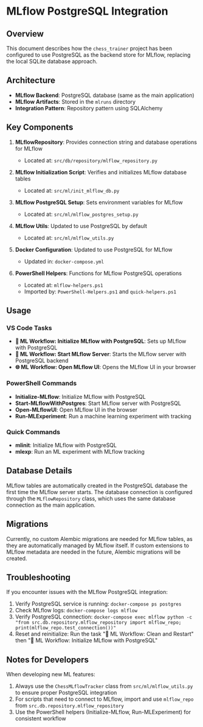# MLflow PostgreSQL Integration

## Overview

This document describes how the `chess_trainer` project has been configured to use PostgreSQL as the backend store for MLflow, replacing the local SQLite database approach.

## Architecture

- **MLflow Backend**: PostgreSQL database (same as the main application)
- **MLflow Artifacts**: Stored in the `mlruns` directory
- **Integration Pattern**: Repository pattern using SQLAlchemy

## Key Components

1. **MLflowRepository**: Provides connection string and database operations for MLflow
   - Located at: `src/db/repository/mlflow_repository.py`

2. **MLflow Initialization Script**: Verifies and initializes MLflow database tables
   - Located at: `src/ml/init_mlflow_db.py`

3. **MLflow PostgreSQL Setup**: Sets environment variables for MLflow
   - Located at: `src/ml/mlflow_postgres_setup.py`

4. **MLflow Utils**: Updated to use PostgreSQL by default
   - Located at: `src/ml/mlflow_utils.py`

5. **Docker Configuration**: Updated to use PostgreSQL for MLflow
   - Updated in: `docker-compose.yml`

6. **PowerShell Helpers**: Functions for MLflow PostgreSQL operations
   - Located at: `mlflow-helpers.ps1`
   - Imported by: `PowerShell-Helpers.ps1` and `quick-helpers.ps1`

## Usage

### VS Code Tasks

- **🔧 ML Workflow: Initialize MLflow with PostgreSQL**: Sets up MLflow with PostgreSQL
- **🚀 ML Workflow: Start MLflow Server**: Starts the MLflow server with PostgreSQL backend
- **🌐 ML Workflow: Open MLflow UI**: Opens the MLflow UI in your browser

### PowerShell Commands

- **Initialize-MLflow**: Initialize MLflow with PostgreSQL
- **Start-MLflowWithPostgres**: Start MLflow server with PostgreSQL
- **Open-MLflowUI**: Open MLflow UI in the browser
- **Run-MLExperiment**: Run a machine learning experiment with tracking

### Quick Commands

- **mlinit**: Initialize MLflow with PostgreSQL
- **mlexp**: Run an ML experiment with MLflow tracking

## Database Details

MLflow tables are automatically created in the PostgreSQL database the first time the MLflow server starts. The database connection is configured through the `MLflowRepository` class, which uses the same database connection as the main application.

## Migrations

Currently, no custom Alembic migrations are needed for MLflow tables, as they are automatically managed by MLflow itself. If custom extensions to MLflow metadata are needed in the future, Alembic migrations will be created.

## Troubleshooting

If you encounter issues with the MLflow PostgreSQL integration:

1. Verify PostgreSQL service is running: `docker-compose ps postgres`
2. Check MLflow logs: `docker-compose logs mlflow`
3. Verify PostgreSQL connection: `docker-compose exec mlflow python -c "from src.db.repository.mlflow_repository import mlflow_repo; print(mlflow_repo.test_connection())"`
4. Reset and reinitialize: Run the task "🧹 ML Workflow: Clean and Restart" then "🔧 ML Workflow: Initialize MLflow with PostgreSQL"

## Notes for Developers

When developing new ML features:

1. Always use the `ChessMLflowTracker` class from `src/ml/mlflow_utils.py` to ensure proper PostgreSQL integration
2. For scripts that need to connect to MLflow, import and use `mlflow_repo` from `src.db.repository.mlflow_repository`
3. Use the PowerShell helpers (Initialize-MLflow, Run-MLExperiment) for consistent workflow
